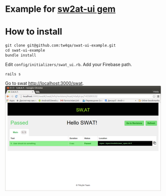# Example for [sw2at-ui gem](https://github.com/tw4qa/sw2at-ui)

# How to install
```
git clone git@github.com:tw4qa/swat-ui-example.git
cd swat-ui-example
bundle install
```
Edit `config/initializers/swat_ui.rb`. Add your Firebase path.

```
rails s
```

Go to swat [http://localhost:3000/swat](http://localhost:3000/swat). 
![alt tag](https://github.com/tw4qa/sw2at-ui/blob/master/docs/resources/swat-ui-example.png)

